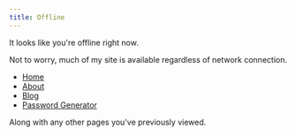 ```yaml
---
title: Offline
---
```


It looks like you're offline right now.

Not to worry, much of my site is available regardless of network connection.

- [Home](/)
- [About](/about/)
- [Blog](/blog/)
- [Password Generator](/password/)

Along with any other pages you've previously viewed.
